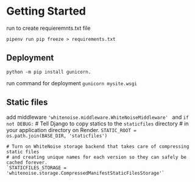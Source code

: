 # Getting Started

run to create requieremnts.txt file
```
pipenv run pip freeze > requirements.txt 
```

## Deployment

`python -m pip install gunicorn.`

run command for deployment
`gunicorn mysite.wsgi`

## Static files

add middleware
`'whitenoise.middleware.WhiteNoiseMiddleware' `
and
`if not DEBUG:`
    # Tell Django to copy statics to the `staticfiles` directory
    # in your application directory on Render.
    `STATIC_ROOT = os.path.join(BASE_DIR, 'staticfiles')`

    # Turn on WhiteNoise storage backend that takes care of compressing static files
    # and creating unique names for each version so they can safely be cached forever.
    `STATICFILES_STORAGE = 'whitenoise.storage.CompressedManifestStaticFilesStorage'`

